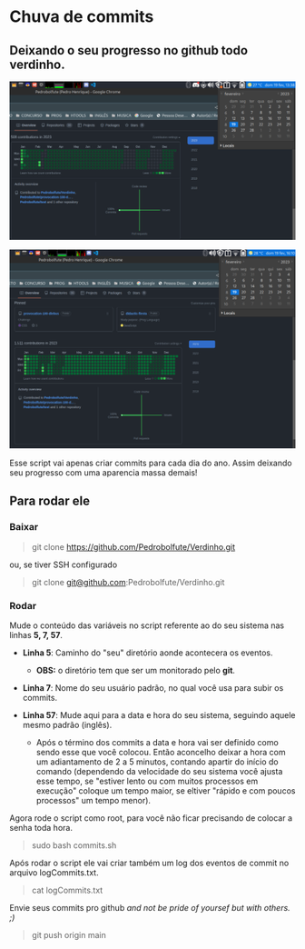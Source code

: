 # Chuva de commits

## Deixando o seu progresso no github todo verdinho.

![verdinho](./img/verdinho.png)

![verdinhoNovo](./img/verdinhoNovo.png)

Esse script vai apenas criar commits para cada dia do ano. Assim deixando seu progresso com uma aparencia massa demais!

## Para rodar ele

### Baixar

> git clone https://github.com/Pedrobolfute/Verdinho.git

ou, se tiver SSH configurado

> git clone git@github.com:Pedrobolfute/Verdinho.git

### Rodar

Mude o conteúdo das variáveis no script referente ao do seu sistema nas linhas **5, 7, 57**.

- **Linha 5**: Caminho do "seu" diretório aonde acontecera os eventos.

  - **OBS:** o diretório tem que ser um monitorado pelo **git**.

- **Linha 7**: Nome do seu usuário padrão, no qual você usa para subir os commits.

- **Linha 57**: Mude aqui para a data e hora do seu sistema, seguindo aquele mesmo padrão (inglês).

  - Após o término dos commits a data e hora vai ser definido como sendo esse que você colocou. Então aconcelho deixar a hora com um adiantamento de 2 a 5 minutos, contando apartir do início do comando (dependendo da velocidade do seu sistema você ajusta esse tempo, se "estiver lento ou com muitos processos em execução" coloque um tempo maior, se eltiver "rápido e com poucos processos" um tempo menor).

Agora rode o script como root, para você não ficar precisando de colocar a senha toda hora.

> sudo bash commits.sh

Após rodar o script ele vai criar também um log dos eventos de commit no arquivo logCommits.txt.

> cat logCommits.txt

Envie seus commits pro github *and not be pride of yoursef but with others. ;)*

> git push origin main
